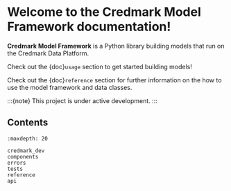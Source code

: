 # Welcome to the Credmark Model Framework documentation!

**Credmark Model Framework** is a Python library
building models that run on the Credmark Data Platform.

Check out the {doc}`usage` section to get started building models!

Check out the {doc}`reference` section for further information on the how to use the model framework and data classes.

:::{note}
This project is under active development.
:::

## Contents

```{toctree}
:maxdepth: 20

credmark_dev
components
errors
tests
reference
api
```
